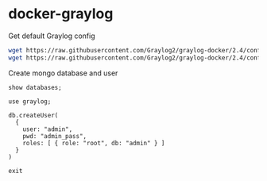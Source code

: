 # docker-graylog

Get default Graylog config
```bash
wget https://raw.githubusercontent.com/Graylog2/graylog-docker/2.4/config/graylog.conf
wget https://raw.githubusercontent.com/Graylog2/graylog-docker/2.4/config/log4j2.xml
```


Create mongo database and user
```text
show databases;

use graylog;

db.createUser(
  {
    user: "admin",
    pwd: "admin_pass",
    roles: [ { role: "root", db: "admin" } ]
  }
)

exit
```
